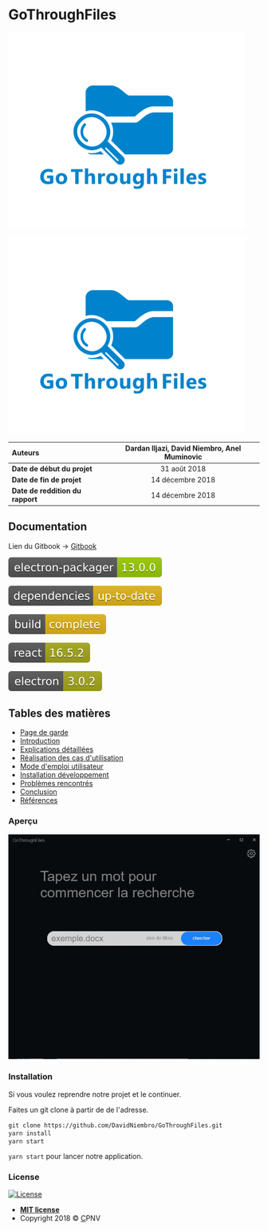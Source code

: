 # GoThroughFiles

![](.gitbook/assets/image%20%283%29.png)

![](.gitbook/assets/logo.png)

| **Auteurs** | Dardan Iljazi, David Niembro, Anel Muminovic |
| :--- | :---: |
| **Date de début du projet** | 31 août 2018 |
| **Date de fin de projet** | 14 décembre 2018 |
| **Date de reddition du rapport** | 14 décembre 2018 |



## Documentation

Lien du Gitbook -&gt; [Gitbook](https://gothroughfiles.gitbook.io)

![](.gitbook/assets/electron-packager-13.0.0-green.svg)

![](.gitbook/assets/dependencies-up-to-date-yellow.svg)

![](.gitbook/assets/build-complete-yellow.svg)

![](.gitbook/assets/react-16.5.2-yellowgreen.svg)

![](.gitbook/assets/electron-3.0.2-yellowgreen.svg)

## Tables des matières


* [Page de garde](page-de-garde.md)
* [Introduction](untitled.md)
* [Explications détaillées](developpement.md)
* [Réalisation des cas d'utilisation](cas-dutilisation.md)
* [Mode d'emploi utilisateur](mode-demploi-utilisateur.md)
* [Installation développement](installation-developpement.md)
* [Problèmes rencontrés](problemes-rencontres.md)
* [Conclusion](conclusion.md)
* [Références](references.md)

### Aperçu

![](.gitbook/assets/nkncsm5ifl.gif)

### Installation

Si vous voulez reprendre notre projet et le continuer.

Faites un git clone à partir de de l'adresse.

```text
git clone https://github.com/DavidNiembro/GoThroughFiles.git
yarn install
yarn start
```

`yarn start` pour lancer notre application.

### License

[![License](https://camo.githubusercontent.com/107590fac8cbd65071396bb4d04040f76cde5bde/687474703a2f2f696d672e736869656c64732e696f2f3a6c6963656e73652d6d69742d626c75652e7376673f7374796c653d666c61742d737175617265)](http://badges.mit-license.org/)

* [**MIT license**](http://opensource.org/licenses/mit-license.php)
* Copyright 2018 © [C](http://fvcproductions.com/)PNV



